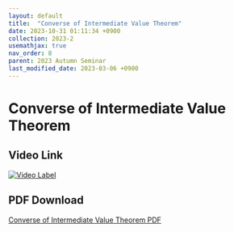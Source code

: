 ```yaml
---
layout: default
title:  "Converse of Intermediate Value Theorem"
date: 2023-10-31 01:11:34 +0900
collection: 2023-2
usemathjax: true
nav_order: 8
parent: 2023 Autumn Seminar
last_modified_date: 2023-03-06 +0900
---
```

# Converse of Intermediate Value Theorem
<!-- ## <center> Abstract </center>
Francis Guthrie claimed in 1852 the four color problem. We
proof two essential lemmas and then solve six color problem. We expand
the proof of six color problem into five, four color problem. Kempe
published this proof in 1879. However the flaw was discovered in 1890
by Heawood. Although flawed, Kempe’s idea was used as one of a basic
tool. -->
## Video Link

[![Video Label](https://img.youtube.com/vi/pKstRKUoJQo/hqdefault.jpg)](https://youtu.be/pKstRKUoJQo)

## PDF Download

<a target='_blank' href='../2023-2/2023-2_download/IVT.pdf'>Converse of Intermediate Value Theorem PDF</a>